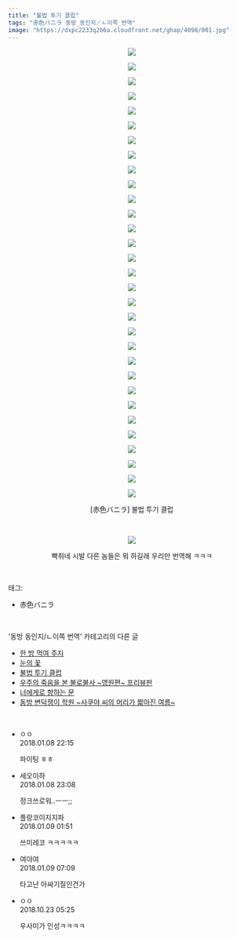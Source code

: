 ```yaml
---
title: "불법 투기 클럽"
tags: "赤色バニラ 동방_동인지／ㄴ이쪽_번역"
image: "https://dxpc2233q2b6a.cloudfront.net/ghap/4098/001.jpg"
---
```

<div class="article">
<p style="text-align: center; clear: none; float: none;"><img src="{{ site.imgserver3 }}/ghap/4098/001.jpg"/></p>
<p style="text-align: center; clear: none; float: none;"><img src="{{ site.imgserver3 }}/ghap/4098/002.jpg"/></p>
<p style="text-align: center; clear: none; float: none;"><img src="{{ site.imgserver3 }}/ghap/4098/003.jpg"/></p>
<p style="text-align: center; clear: none; float: none;"><img src="{{ site.imgserver3 }}/ghap/4098/004.jpg"/></p>
<p style="text-align: center; clear: none; float: none;"><img src="{{ site.imgserver3 }}/ghap/4098/005.jpg"/></p>
<p style="text-align: center; clear: none; float: none;"><img src="{{ site.imgserver3 }}/ghap/4098/006.jpg"/></p>
<p style="text-align: center; clear: none; float: none;"><img src="{{ site.imgserver3 }}/ghap/4098/007.jpg"/></p>
<p style="text-align: center; clear: none; float: none;"><img src="{{ site.imgserver3 }}/ghap/4098/008.jpg"/></p>
<p style="text-align: center; clear: none; float: none;"><img src="{{ site.imgserver3 }}/ghap/4098/009.jpg"/></p>
<p style="text-align: center; clear: none; float: none;"><img src="{{ site.imgserver3 }}/ghap/4098/010.jpg"/></p>
<p style="text-align: center; clear: none; float: none;"><img src="{{ site.imgserver3 }}/ghap/4098/011.jpg"/></p>
<p style="text-align: center; clear: none; float: none;"><img src="{{ site.imgserver3 }}/ghap/4098/012.jpg"/></p>
<p style="text-align: center; clear: none; float: none;"><img src="{{ site.imgserver3 }}/ghap/4098/013.jpg"/></p>
<p style="text-align: center; clear: none; float: none;"><img src="{{ site.imgserver3 }}/ghap/4098/014.jpg"/></p>
<p style="text-align: center; clear: none; float: none;"><img src="{{ site.imgserver3 }}/ghap/4098/015.jpg"/></p>
<p style="text-align: center; clear: none; float: none;"><img src="{{ site.imgserver3 }}/ghap/4098/016.jpg"/></p>
<p style="text-align: center; clear: none; float: none;"><img src="{{ site.imgserver3 }}/ghap/4098/017.jpg"/></p>
<p style="text-align: center; clear: none; float: none;"><img src="{{ site.imgserver3 }}/ghap/4098/018.jpg"/></p>
<p style="text-align: center; clear: none; float: none;"><img src="{{ site.imgserver3 }}/ghap/4098/019.jpg"/></p>
<p style="text-align: center; clear: none; float: none;"><img src="{{ site.imgserver3 }}/ghap/4098/020.jpg"/></p>
<p style="text-align: center; clear: none; float: none;"><img src="{{ site.imgserver3 }}/ghap/4098/021.jpg"/></p>
<p style="text-align: center; clear: none; float: none;"><img src="{{ site.imgserver3 }}/ghap/4098/022.jpg"/></p>
<p style="text-align: center; clear: none; float: none;"><img src="{{ site.imgserver3 }}/ghap/4098/023.jpg"/></p>
<p style="text-align: center; clear: none; float: none;"><img src="{{ site.imgserver3 }}/ghap/4098/024.jpg"/></p>
<p style="text-align: center; clear: none; float: none;"><img src="{{ site.imgserver3 }}/ghap/4098/025.jpg"/></p>
<p style="text-align: center; clear: none; float: none;"><img src="{{ site.imgserver3 }}/ghap/4098/026.jpg"/></p>
<p style="text-align: center; clear: none; float: none;"><img src="{{ site.imgserver3 }}/ghap/4098/027.jpg"/></p>
<p style="text-align: center; clear: none; float: none;"><img src="{{ site.imgserver3 }}/ghap/4098/028.jpg"/></p>
<p style="text-align: center; clear: none; float: none;"><img src="{{ site.imgserver3 }}/ghap/4098/029.jpg"/></p>
<p style="text-align: center; clear: none; float: none;"><img src="{{ site.imgserver3 }}/ghap/4098/030.jpg"/></p>
<p style="text-align: center; clear: none; float: none;"><img src="{{ site.imgserver3 }}/ghap/4098/031.jpg"/></p>
<p style="text-align: center; clear: none; float: none;">[赤色バニラ] 불법 투기 클럽</p>
<p style="text-align: center; clear: none; float: none;"><br/></p>
<p style="text-align: center; clear: none; float: none;"><img src="{{ site.imgserver3 }}/ghap/4098/032.jpg"/></p>
<p style="text-align: center; clear: none; float: none;">빡취네 시발 다른 놈들은 뭐 하길래 우리만 번역해 ㅋㅋㅋ</p>
</div><br/>
<div class="tagTrail">
<p>태그: </p>
<ul>
<li>赤色バニラ</li>
</ul>
</div><br/>
<div class="another">
<p>'동방 동인지/ㄴ이쪽 번역' 카테고리의 다른 글</p>
<ul>
<li><a href="/ghap_4134">한 방 먹여 주지</a></li>
<li><a href="/ghap_4099">눈의 꽃</a></li>
<li><a href="/ghap_4098">불법 투기 클럽</a></li>
<li><a href="/ghap_4097">우주의 죽음을 본 불로불사 ~영원편~ 프리뷰판</a></li>
<li><a href="/ghap_4096">너에게로 향하는 문</a></li>
<li><a href="/ghap_4095">동방 변덕쟁이 학원 ~사쿠야 씨의 머리가 짧아진 여름~</a></li>
</ul>
</div><br/>
<div class="cb_module cb_fluid">
<div class="cb_wrt cb_profile">
<div class="comment">
<ul>
<li class="cb_thumb_off" id="comment15169468">
<div class="cb_comment_area">
<div class="cb_info_area">
<div class="cb_section">
<span class="cb_nick_name">ㅇㅇ</span>
</div>
<div class="cb_section">
<span class="cb_date">2018.01.08 22:15 </span>
</div>
</div>
<div class="cb_dsc_comment">
<p class="cb_dsc">
											파이팅 ㅎㅎ
										</p>
</div>
</div></li>
<li class="cb_thumb_off" id="comment15169493">
<div class="cb_comment_area">
<div class="cb_info_area">
<div class="cb_section">
<span class="cb_nick_name">세오이하</span>
</div>
<div class="cb_section">
<span class="cb_date">2018.01.08 23:08 </span>
</div>
</div>
<div class="cb_dsc_comment">
<p class="cb_dsc">
											정크쓰로워..ㅡㅡ;;
										</p>
</div>
</div></li>
<li class="cb_thumb_off" id="comment15169627">
<div class="cb_comment_area">
<div class="cb_info_area">
<div class="cb_section">
<span class="cb_nick_name">플랑코이지지파</span>
</div>
<div class="cb_section">
<span class="cb_date">2018.01.09 01:51 </span>
</div>
</div>
<div class="cb_dsc_comment">
<p class="cb_dsc">
											쓰미레코 ㅋㅋㅋㅋㅋ
										</p>
</div>
</div></li>
<li class="cb_thumb_off" id="comment15169771">
<div class="cb_comment_area">
<div class="cb_info_area">
<div class="cb_section">
<span class="cb_nick_name">여야여</span>
</div>
<div class="cb_section">
<span class="cb_date">2018.01.09 07:09 </span>
</div>
</div>
<div class="cb_dsc_comment">
<p class="cb_dsc">
											타고난 아싸기질인건가
										</p>
</div>
</div></li>
<li class="cb_thumb_off" id="comment15360023">
<div class="cb_comment_area">
<div class="cb_info_area">
<div class="cb_section">
<span class="cb_nick_name">ㅇㅇ</span>
</div>
<div class="cb_section">
<span class="cb_date">2018.10.23 05:25 </span>
</div>
</div>
<div class="cb_dsc_comment">
<p class="cb_dsc">
											우사미가 인성ㅋㅋㅋㅋ
										</p>
</div>
</div></li>
</ul>
</div>
</div><!-- commentList close -->
</div><br/>
